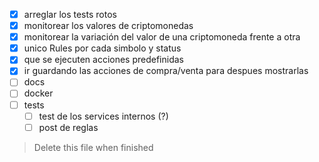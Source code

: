 - [x] arreglar los tests rotos
- [x] monitorear los valores de criptomonedas
- [x] monitorear la variación del valor de una criptomoneda frente a otra
- [x] unico Rules por cada simbolo y status
- [x] que se ejecuten acciones predefinidas
- [x] ir guardando las acciones de compra/venta para despues mostrarlas
- [ ] docs
- [ ] docker
- [ ] tests
  - [ ] test de los services internos (?)
  - [ ] post de reglas

> Delete this file when finished
